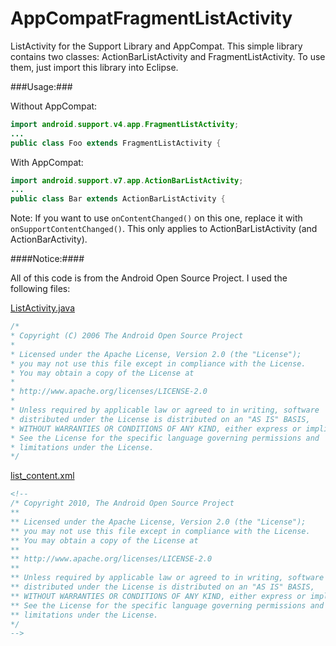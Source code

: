 AppCompatFragmentListActivity
============================

ListActivity for the Support Library and AppCompat.
This simple library contains two classes: ActionBarListActivity and FragmentListActivity.
To use them, just import this library into Eclipse. 

###Usage:###

Without AppCompat:
```java
import android.support.v4.app.FragmentListActivity;
...
public class Foo extends FragmentListActivity {
```

With AppCompat:
```java
import android.support.v7.app.ActionBarListActivity;
...
public class Bar extends ActionBarListActivity {
```
Note: If you want to use `onContentChanged()` on this one, replace it with `onSupportContentChanged()`. This only applies to ActionBarListActivity (and ActionBarActivity).

####Notice:####

All of this code is from the Android Open Source Project. I used the following files:

[ListActivity.java](https://github.com/android/platform_frameworks_base/blob/android-4.3_r1/core/java/android/app/ListActivity.java)
```java
/*
* Copyright (C) 2006 The Android Open Source Project
*
* Licensed under the Apache License, Version 2.0 (the "License");
* you may not use this file except in compliance with the License.
* You may obtain a copy of the License at
*
* http://www.apache.org/licenses/LICENSE-2.0
*
* Unless required by applicable law or agreed to in writing, software
* distributed under the License is distributed on an "AS IS" BASIS,
* WITHOUT WARRANTIES OR CONDITIONS OF ANY KIND, either express or implied.
* See the License for the specific language governing permissions and
* limitations under the License.
*/
```

[list_content.xml](https://github.com/android/platform_frameworks_base/blob/master/core/res/res/layout/list_content.xml)
```xml
<!--
/* Copyright 2010, The Android Open Source Project
**
** Licensed under the Apache License, Version 2.0 (the "License");
** you may not use this file except in compliance with the License.
** You may obtain a copy of the License at
**
** http://www.apache.org/licenses/LICENSE-2.0
**
** Unless required by applicable law or agreed to in writing, software
** distributed under the License is distributed on an "AS IS" BASIS,
** WITHOUT WARRANTIES OR CONDITIONS OF ANY KIND, either express or implied.
** See the License for the specific language governing permissions and
** limitations under the License.
*/
-->
```
